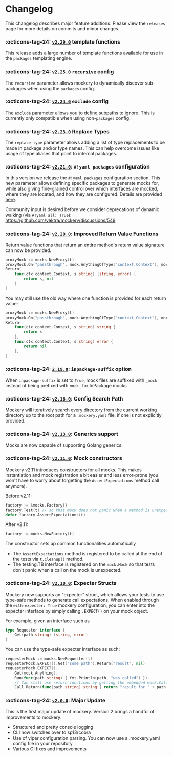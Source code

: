 Changelog
=========

This changelog describes major feature additions. Please view the `releases` page for more details on commits and minor changes.

### :octicons-tag-24: [`v2.29.0`](https://github.com/vektra/mockery/releases/tag/v2.29.0) template functions

This release adds a large number of template functions available for use in the `packages` templating engine.

### :octicons-tag-24: [`v2.25.0`](https://github.com/vektra/mockery/releases/tag/v2.25.0) `recursive` config

The `recursive` parameter allows mockery to dynamically discover sub-packages when using the `packages` config.

### :octicons-tag-24: [`v2.24.0`](https://github.com/vektra/mockery/releases/tag/v2.24.0) `exclude` config

The `exclude` parameter allows you to define subpaths to ignore. This is currently only compatible when using non-`packages` config.

### :octicons-tag-24: [`v2.23.0`](https://github.com/vektra/mockery/releases/tag/v2.23.0) Replace Types

The `replace-type` parameter allows adding a list of type replacements to be made in package and/or type names.
This can help overcome issues like usage of type aliases that point to internal packages.

### :octicons-tag-24: [`v2.21.0`](https://github.com/vektra/mockery/releases/tag/v2.21.0): `#!yaml packages` configuration

In this version we release the `#!yaml packages` configuration section. This new parameter allows defining specific packages to generate mocks for, while also giving fine-grained control over which interfaces are mocked, where they are located, and how they are configured. Details are provided [here](/mockery/features/#packages-configuration).

Community input is desired before we consider deprecations of dynamic walking (via `#!yaml all: True`): https://github.com/vektra/mockery/discussions/549

### :octicons-tag-24: [`v2.20.0`](https://github.com/vektra/mockery/pull/538): Improved Return Value Functions

Return value functions that return an entire method's return value signature can now be provided.

```go
proxyMock := mocks.NewProxy(t)
proxyMock.On("passthrough", mock.AnythingOfType("context.Context"), mock.AnythingOfType("string")).
Return(
    func(ctx context.Context, s string) (string, error) {
        return s, nil
    }
)
```

You may still use the old way where one function is provided for each return value:

```go
proxyMock := mocks.NewProxy(t)
proxyMock.On("passthrough", mock.AnythingOfType("context.Context"), mock.AnythingOfType("string")).
Return(
    func(ctx context.Context, s string) string {
        return s
    },
    func(ctx context.Context, s string) error {
        return nil
    },
)
```

### :octicons-tag-24: [`2.19.0`](https://github.com/vektra/mockery/releases/tag/v2.19.0): `inpackage-suffix` option

When `inpackage-suffix` is set to `True`, mock files are suffixed with `_mock` instead of being prefixed with `mock_` for InPackage mocks


### :octicons-tag-24: [`v2.16.0`](https://github.com/vektra/mockery/pull/527): Config Search Path

Mockery will iteratively search every directory from the current working directory up to the root path for a `.mockery.yaml` file, if one is not explicitly provided.

### :octicons-tag-24: [`v2.13.0`](https://github.com/vektra/mockery/pull/456): Generics support

Mocks are now capable of supporting Golang generics.

### :octicons-tag-24: [`v2.11.0`](https://github.com/vektra/mockery/pull/406): Mock constructors

Mockery v2.11 introduces constructors for all mocks. This makes instantiation and mock registration a bit easier and
less error-prone (you won't have to worry about forgetting the `AssertExpectations` method call anymore).

Before v2.11:
```go
factory := &mocks.Factory{}
factory.Test(t) // so that mock does not panic when a method is unexpected
defer factory.AssertExpectations(t)
```

After v2.11:
```go
factory := mocks.NewFactory(t)
```

The constructor sets up common functionalities automatically
- The `AssertExpectations` method is registered to be called at the end of the tests via `t.Cleanup()` method.
- The testing.TB interface is registered on the `mock.Mock` so that tests don't panic when a call on the mock is unexpected.

### :octicons-tag-24: [`v2.10.0`](https://github.com/vektra/mockery/pull/396): Expecter Structs

Mockery now supports an "expecter" struct, which allows your tests to use type-safe methods to generate call expectations. When enabled through the `with-expecter: True` mockery configuration, you can enter into the expecter interface by simply calling `.EXPECT()` on your mock object.

For example, given an interface such as
```go
type Requester interface {
	Get(path string) (string, error)
}
```

You can use the type-safe expecter interface as such:
```go
requesterMock := mocks.NewRequester(t)
requesterMock.EXPECT().Get("some path").Return("result", nil)
requesterMock.EXPECT().
	Get(mock.Anything).
	Run(func(path string) { fmt.Println(path, "was called") }).
	// Can still use return functions by getting the embedded mock.Call
	Call.Return(func(path string) string { return "result for " + path }, nil)
```

### :octicons-tag-24: [`v2.0.0`](https://github.com/vektra/mockery/releases/tag/v2.0.0): Major Update

This is the first major update of mockery. Version 2 brings a handful of improvements to mockery:

- Structured and pretty console logging
- CLI now switches over to sp13/cobra
- Use of viper configuration parsing. You can now use a .mockery.yaml config file in your repository
- Various CI fixes and improvements
